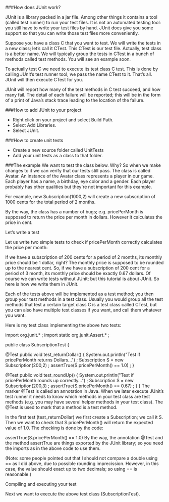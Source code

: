 ###How does JUnit work?

JUnit is a library packed in a jar file. Among other things it contains a tool (called test runner) to run your test files. It is not an automated testing tool: you still have to write your test files by hand. JUnit does give you some support so that you can write those test files more conveniently.

Suppose you have a class C that you want to test. We will write the tests in a new class; let’s call it CTest. This CTest is our test file. Actually, test class is a better name. We will typically group the tests in CTest in a bunch of methods called test methods. You will see an example soon.

To actually test C we need to execute its test class C test. This is done by calling JUnit’s test runner tool; we pass the name CTest to it. That’s all. JUnit will then execute CTest for you.

JUnit will report how many of the test methods in C test succeed, and how many fail. The detail of each failure will be reported; this will be in the form of a print of Java’s stack trace leading to the location of the failure.

###How to add JUnit to your project
* Right click on your project and select Build Path. 
* Select Add Libraries. 
* Select JUnit.
 

###How to create unit tests
* Create a new source folder called UnitTests
* Add your unit tests as a class to that folder.
 

###The example
We want to test the class below. Why? So when we make changes to it we can verify that our tests still pass. The class is called Avatar. An instance of the Avatar class represents a player in our game. Each player has a name, a birthday, eye color and a gender. Each player probably has other qualities but they're not important for this example.



For example, new Subscription(1000,2) will create a new subscription of 1000 cents for the total period of 2 months.

By the way, the class has a number of bugs; e.g. pricePerMonth is supposed to return the price per month in dollars. However it calculates the price in cent.

Let’s write a test

Let us write two simple tests to check if pricePerMonth correctly calculates the price per month:

If we have a subscription of 200 cents for a period of 2 months, its monthly price should be 1 dollar, right?
The monthly price is supposed to be rounded up to the nearest cent. So, if we have a subscription of 200 cent for a period of 3 month, its monthly price should be exactly 0.67 dollars.
Of course we can write tests without JUnit; but this tutorial is about JUnit. So here is how we write them in JUnit.

Each of the tests above will be implemented as a test method; you then group your test methods in a test class. Usually you would group all the test methods that test a certain target class C is a test class called CTest, but you can also have multiple test classes if you want, and call them whatever you want.

Here is my test class implementing the above two tests:

import org.junit.* ;
import static org.junit.Assert.* ;

public class SubscriptionTest {

   @Test
   public void test_returnDollar() {
      System.out.println("Test if pricePerMonth returns Dollars...") ;
      Subscription S = new Subscription(200,2) ;
      assertTrue(S.pricePerMonth() == 1.0) ;
   }

   @Test
   public void test_roundUp() {
      System.out.println("Test if pricePerMonth rounds up correctly...") ;
      Subscription S = new Subscription(200,3) ;
      assertTrue(S.pricePerMonth() == 0.67) ;
   }
}
The marker @Test is called an annotation in Java. When we later execute JUnit’s test runner it needs to know which methods in your test class are test methods (e.g. you may have several helper methods in your test class). The @Test is used to mark that a method is a test method.

In the first test (test_returnDollar) we first create a Subscription; we call it S. Then we want to check that S.pricePerMonth() will return the expected value of 1.0. The checking is done by the code:

assertTrue(S.pricePerMonth() == 1.0)
By the way, the annotation @Test and the method assertTrue are things exported by the JUnit library; so you need the imports as in the above code to use them.

(Note: some people pointed out that I should not compare a double using == as I did above, due to possible rounding imprecission. However, in this case, the value should exact up to two decimals; so using == is reasonable.)

Compiling and executing your test

Next we want to execute the above test class (SubscriptionTest).
